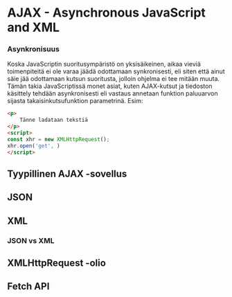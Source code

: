 # AJAX - Asynchronous JavaScript and XML
### Asynkronisuus
Koska JavaScriptin suoritusympäristö on yksisäikeinen, aikaa vieviä toimenpiteitä ei ole varaa jäädä odottamaan synkronisesti, eli siten että ainut säie jää odottamaan kutsun suoritusta, jolloin ohjelma ei tee mitään muuta.
Tämän takia JavaScriptissä monet asiat, kuten AJAX-kutsut ja tiedoston käsittely tehdään asynkronisesti eli vastaus annetaan funktion paluuarvon sijasta takaisinkutsufunktion parametrinä.
Esim:
```html
<p>
    Tänne ladataan tekstiä
</p>
<script>
const xhr = new XMLHttpRequest();
xhr.open('get', )
</script>

``` 
## Tyypillinen AJAX -sovellus
## JSON
## XML
### JSON vs XML
## XMLHttpRequest -olio
## Fetch API